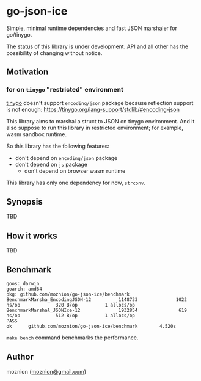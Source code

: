 # go-json-ice

Simple, minimal runtime dependencies and fast JSON marshaler for go/tinygo.

The status of this library is under development. API and all other has the possibility of changing without notice.

## Motivation

### for on `tinygo` "restricted" environment

[tinygo](https://github.com/tinygo-org/tinygo) doesn't support `encoding/json` package because reflection support is not enough: https://tinygo.org/lang-support/stdlib/#encoding-json

This library aims to marshal a struct to JSON on tinygo environment. And it also suppose to run this library in restricted environment; for example, wasm sandbox runtime.

So this library has the following features:

- don't depend on `encoding/json` package
- don't depend on `js` package
  - don't depend on browser wasm runtime

This library has only one dependency for now, `strconv`.

## Synopsis

TBD

## How it works

TBD

## Benchmark

```
goos: darwin
goarch: amd64
pkg: github.com/moznion/go-json-ice/benchmark
BenchmarkMarsha_EncodingJSON-12          1148733              1022 ns/op             320 B/op          1 allocs/op
BenchmarkMarshal_JSONIce-12              1932854               619 ns/op             512 B/op          1 allocs/op
PASS
ok      github.com/moznion/go-json-ice/benchmark        4.520s
```

`make bench` command benchmarks the performance.

## Author

moznion (<moznion@gmail.com>)

